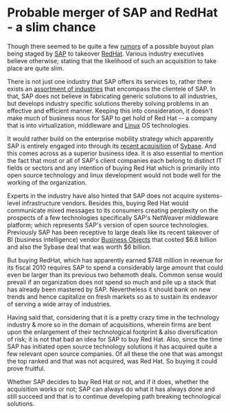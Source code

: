 # Probable merger of SAP and RedHat - a slim chance

Though there seemed to be quite a few <a href="http://localtechwire.com/business/local_tech_wire/opinion/blogpost/8180415/">rumors</a> of a possible buyout plan being staged by <a href="http://www.sap.com/index.epx">SAP</a> to takeover <a href="http://www.redhat.com/">RedHat</a>. Various industry executives believe otherwise; stating that the likelihood of such an acquisition to take place are quite slim.

There is not just one industry that SAP offers its services to, rather there exists an <a href="http://www.sap.com/industries/index.epx">assortment of industries</a> that encompass the clientele of SAP. In that, SAP does not believe in fabricating generic solutions to all industries, but develops industry specific solutions thereby solving problems in an effective and efficient manner. Keeping this into consideration, it doesn't make much of business nous for SAP to get hold of Red Hat -- a company that is into virtualization, middleware and <a href="http://www.linux.org/">Linux</a> OS technologies.

It would rather build on the enterprise mobility strategy which apparently SAP is entirely engaged into through its <a href="http://www.sap.com/about/investor/inbrief/acquisitions/sybase/">recent acquisition</a> of <a href="http://www.sybase.com/">Sybase</a>. And this comes across as a superior business idea. It is also essential to mention the fact that most or all of SAP's client companies each belong to distinct IT fields or sectors and any intention of buying Red Hat which is primarily into open source technology and linux development would not bode well for the working of the organization. 

Experts in the industry have also hinted that SAP does not acquire systems-level infrastructure vendors. Besides this, buying Red Hat would communicate mixed messages to its consumers creating perplexity on the prospects of a few technologies specifically SAP's NetWeaver middleware platform; which represents SAP's version of open source technologies. Previously SAP has been receptive to large deals like its recent takeover of BI (business intelligence) vendor <a href="http://techcrunch.com/2007/10/07/sap-acquires-business-objects-for-e48-billion/">Business Objects</a> that costed $6.8 billion and also the Sybase deal that was worth $6 billion. 

But buying RedHat, which has apparently earned $748 million in revenue for its fiscal 2010 requires SAP to spend a considerably large amount that could even be larger than its previous two behemoth deals. Common sense would prevail if an organization does not spend so much and pile up a stack that has already been mastered by SAP. Nevertheless it should bank on new trends and hence capitalize on fresh markets so as to sustain its endeavor of serving a wide array of industries. 

Having said that, considering that it is a pretty crazy time in the technology industry & more so in the domain of acquisitions, wherein firms are bent upon the enlargement of their technological footprint & also diversification of risk; it is not that bad an idea for SAP to buy Red Hat. Also, since the time SAP has initiated open source technology solutions it has acquired quite a few relevant open source companies. Of all these the one that was amongst the top ranked and that was not acquired, was Red Hat. So buying it could prove fruitful. 

Whether SAP decides to buy Red Hat or not, and if it does, whether the acquisition works or not; SAP can always do what it has always done and still succeed and that is to continue developing path breaking technological solutions.

